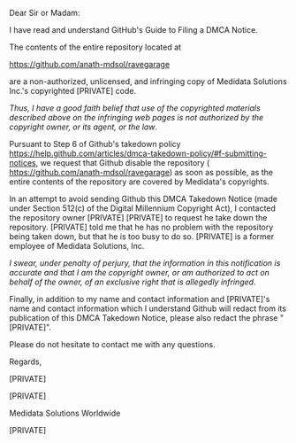 Dear Sir or Madam:

I have read and understand GitHub's Guide to Filing a DMCA Notice.

The contents of the entire repository located at

https://github.com/anath-mdsol/ravegarage 

are a non-authorized, unlicensed,
and infringing copy of Medidata Solutions Inc.'s copyrighted [PRIVATE]
code. 

*Thus, I have a good faith belief that use of the copyrighted
materials described above on the infringing web pages is not authorized by
the copyright owner, or its agent, or the law*.

Pursuant to Step 6 of Github's takedown policy
<https://help.github.com/articles/dmca-takedown-policy/#f-submitting-notices>,
we request that Github disable the repository (
https://github.com/anath-mdsol/ravegarage) as soon as possible, as the
entire contents of the repository are covered by Medidata's copyrights.

In an attempt to avoid sending Github this DMCA Takedown Notice (made under
Section 512(c) of the Digital Millennium Copyright Act), I contacted the
repository owner [PRIVATE] [PRIVATE] to request he take down the
repository. [PRIVATE] told me that he has no problem with the repository
being taken down, but that he is too busy to do so. [PRIVATE] is a former
employee of Medidata Solutions, Inc.

*I swear, under penalty of perjury, that the information in this
notification is accurate and that I am the copyright owner, or am
authorized to act on behalf of the owner, of an exclusive right that is
allegedly infringed*.

Finally, in addition to my name and contact information and [PRIVATE]'s name
and contact information which I understand Github will redact from its
publication of this DMCA Takedown Notice, please also redact the phrase "
[PRIVATE]".

Please do not hesitate to contact me with any questions.

Regards,

[PRIVATE]

[PRIVATE]

Medidata Solutions Worldwide

[PRIVATE]

